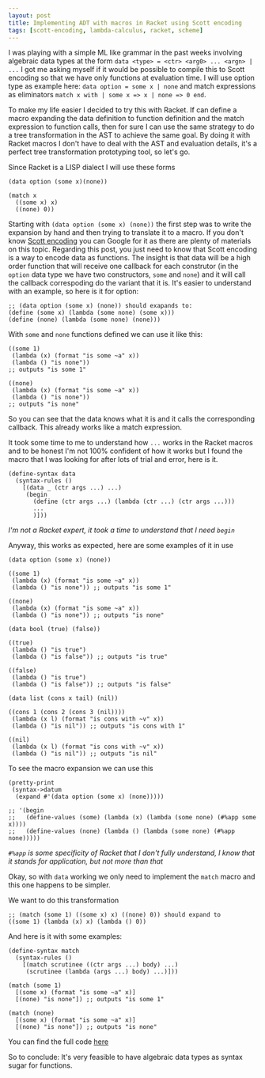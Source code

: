 ```yaml
---
layout: post
title: Implementing ADT with macros in Racket using Scott encoding
tags: [scott-encoding, lambda-calculus, racket, scheme]
---
```


I was playing with a simple ML like grammar in the past weeks
involving algebraic data types at the form `data <type> = <ctr> <arg0>
... <argn> | ...` I got me asking myself if it would be possible to
compile this to Scott encoding so that we have only functions at
evaluation time. I will use option type as example here: `data option
= some x | none` and match expressions as eliminators `match x with |
some x => x | none => 0 end`.

To make my life easier I decided to try this with Racket. If can
define a macro expanding the data definition to function definition
and the match expression to function calls, then for sure I can use
the same strategy to do a tree transformation in the AST to achieve
the same goal. By doing it with Racket macros I don't have to deal
with the AST and evaluation details, it's a perfect tree
transformation prototyping tool, so let's go.

Since Racket is a LISP dialect I will use these forms

```racket
(data option (some x)(none))

(match x
  ((some x) x)
  ((none) 0))
```

Starting with `(data option (some x) (none))` the first step was to
write the expansion by hand and then trying to translate it to a
macro. If you don't know [Scott
encoding](https://en.wikipedia.org/wiki/Mogensen%E2%80%93Scott_encoding) you can
Google for it as there are plenty of materials on this topic.
Regarding this post, you just need to know that Scott encoding is a
way to encode data as functions. The insight is that data will be a
high order function that will receive one callback for each construtor
(in the `option` data type we have two  constructors, `some` and `none`)
and it will call the callback correspoding do the variant that it is.
It's easier to understand with an example, so here
is it for option:

```racket
;; (data option (some x) (none)) should exapands to:
(define (some x) (lambda (some none) (some x)))
(define (none) (lambda (some none) (none)))
```
With `some` and `none` functions defined we can use it like this:

```racket
((some 1)
 (lambda (x) (format "is some ~a" x))
 (lambda () "is none"))
;; outputs "is some 1"

((none)
 (lambda (x) (format "is some ~a" x))
 (lambda () "is none"))
;; outputs "is none"
```

So you can see that the data knows what it is and it calls the
corresponding callback. This already works like a match expression.

It took some time to me to understand how `...` works in the Racket
macros and to be honest I'm not 100% confident of how it works but
I found the macro that I was looking for after lots of trial and error,
here is it.

```racket
(define-syntax data
  (syntax-rules ()
    [(data _ (ctr args ...) ...)
     (begin 
       (define (ctr args ...) (lambda (ctr ...) (ctr args ...)))
       ...
       )]))
```

_I'm not a Racket expert, it took a time to understand that I need `begin`_

Anyway, this works as expected, here are some examples of it in use

```racket
(data option (some x) (none))

((some 1)
 (lambda (x) (format "is some ~a" x))
 (lambda () "is none")) ;; outputs "is some 1"
  
((none)
 (lambda (x) (format "is some ~a" x))
 (lambda () "is none")) ;; outputs "is none"

(data bool (true) (false))

((true) 
 (lambda () "is true")
 (lambda () "is false")) ;; outputs "is true"

((false) 
 (lambda () "is true")
 (lambda () "is false")) ;; outputs "is false"

(data list (cons x tail) (nil))

((cons 1 (cons 2 (cons 3 (nil))))
 (lambda (x l) (format "is cons with ~v" x))
 (lambda () "is nil")) ;; outputs "is cons with 1"

((nil)
 (lambda (x l) (format "is cons with ~v" x))
 (lambda () "is nil")) ;; outputs "is nil"
```

To see the macro expansion we can use this


```racket
(pretty-print
 (syntax->datum
  (expand #'(data option (some x) (none)))))
  
;; '(begin
;;   (define-values (some) (lambda (x) (lambda (some none) (#%app some x))))
;;   (define-values (none) (lambda () (lambda (some none) (#%app none)))))
```

_`#%app` is some specificity of Racket that I don't fully understand, I know that it stands
for application, but not more than that_

Okay, so with `data` working we only need to implement the `match` macro and this
one happens to be simpler.

We want to do this transformation

```racket
;; (match (some 1) ((some x) x) ((none) 0)) should expand to
((some 1) (lambda (x) x) (lambda () 0))
```

And here is it with some examples:
```racket
(define-syntax match
  (syntax-rules ()
    [(match scrutinee ((ctr args ...) body) ...)
     (scrutinee (lambda (args ...) body) ...)]))
     
(match (some 1)
  [(some x) (format "is some ~a" x)]
  [(none) "is none"]) ;; outputs "is some 1"

(match (none)
  [(some x) (format "is some ~a" x)]
  [(none) "is none"]) ;; outputs "is none"
```

You can find the full code [here](https://gist.github.com/dhilst/3920b4da168f85e476be4193db541182)

So to conclude: It's very feasible to have algebraic data types as
syntax sugar for functions.
